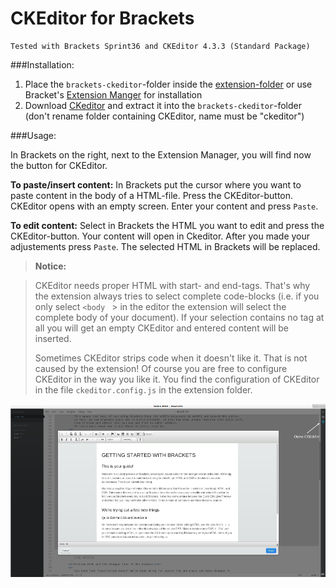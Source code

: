 # CKEditor for Brackets
	Tested with Brackets Sprint36 and CKEditor 4.3.3 (Standard Package)

###Installation:


 1. Place the ```brackets-ckeditor```-folder inside the [extension-folder](https://github.com/adobe/brackets/wiki/Extension-Location) or use Bracket's [Extension Manger](https://github.com/adobe/brackets/wiki/Brackets-Extensions) for installation
 2. Download [CKeditor](http://ckeditor.com/download) and extract it into the ```brackets-ckeditor```-folder (don't rename folder containing CKEditor, name must be "ckeditor")

###Usage:

In Brackets on the right, next to the Extension Manager, you will find now the button for CKEditor.

**To paste/insert content:** 
In Brackets put the cursor where you want to paste content in the body of a HTML-file. Press the CKEditor-button. CKEditor opens with an empty screen. Enter your content and press ```Paste```.

**To edit content:** 
Select in Brackets the HTML you want to edit and press the CKEditor-button. Your content will open in Ckeditor. After you made your adjustements press ```Paste```. The selected HTML in Brackets will be replaced.


>**Notice:**

>CKEditor needs proper HTML with start- and end-tags. That's why the extension always tries to select complete code-blocks (i.e. if you only select ```<body ``` > in the editor the extension will select the complete body of your document). If your selection contains no tag at all you will get an empty CKEditor and entered content will be inserted.
>
>Sometimes CKEditor strips code when it doesn't like it. That is not caused by the extension! 
Of course you are free to configure CKEditor in the way you like it. You find the configuration of CKEditor in the file ```ckeditor.config.js``` in the extension folder.

![Screenshot](https://github.com/MomoPZ/screenshots/blob/master/Brackets-CKEditor.png?raw=true "Screenshot CKEditor in Brackets")

